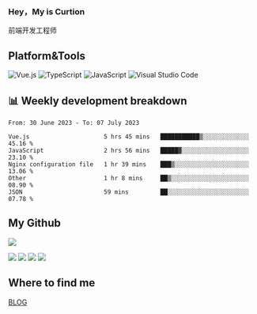 ### Hey，My is Curtion
前端开发工程师
## Platform&Tools

![Vue.js](https://img.shields.io/badge/-Vue.js-4FC08D?style=flat-square&logo=Vue.js&logoColor=white)
![TypeScript](https://img.shields.io/badge/-TypeScript-007ACC?style=flat-square&logo=typescript&logoColor=white)
![JavaScript](https://img.shields.io/badge/-JavaScript-F7DF1E?style=flat-square&logo=javascript&logoColor=black)
![Visual Studio Code](https://img.shields.io/badge/-VSCode-007ACC?style=flat-square&logo=Visual-Studio-Code&logoColor=white)

## 📊 Weekly development breakdown

<!--START_SECTION:waka-->

```text
From: 30 June 2023 - To: 07 July 2023

Vue.js                     5 hrs 45 mins   ███████████▒░░░░░░░░░░░░░   45.16 %
JavaScript                 2 hrs 56 mins   █████▓░░░░░░░░░░░░░░░░░░░   23.10 %
Nginx configuration file   1 hr 39 mins    ███▒░░░░░░░░░░░░░░░░░░░░░   13.06 %
Other                      1 hr 8 mins     ██▒░░░░░░░░░░░░░░░░░░░░░░   08.90 %
JSON                       59 mins         ██░░░░░░░░░░░░░░░░░░░░░░░   07.78 %
```

<!--END_SECTION:waka-->

## My Github

![](http://github-profile-summary-cards.vercel.app/api/cards/profile-details?username=curtion&theme=nord_bright)

![](http://github-profile-summary-cards.vercel.app/api/cards/stats?username=curtion&theme=nord_bright)
![](http://github-profile-summary-cards.vercel.app/api/cards/productive-time?username=curtion&theme=nord_bright&utcOffset=8)
![](http://github-profile-summary-cards.vercel.app/api/cards/repos-per-language?username=curtion&theme=nord_bright)
![](http://github-profile-summary-cards.vercel.app/api/cards/most-commit-language?username=curtion&theme=nord_bright)

## Where to find me

[BLOG](https://blog.3gxk.net)
